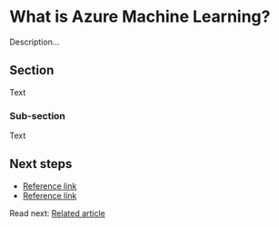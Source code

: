 # What is Azure Machine Learning?

Description...

## Section

Text

### Sub-section

Text

## Next steps

- [Reference link]()
- [Reference link]()

Read next: [Related article]()
